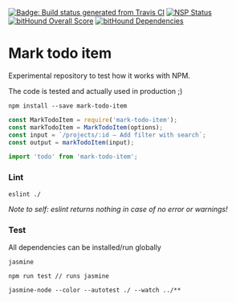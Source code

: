 [![Badge: Build status generated from Travis CI](https://api.travis-ci.org/MelleWynia/mark-todo-item.svg?branch=master)](https://travis-ci.org/MelleWynia/mark-todo-item) [![NSP Status](https://nodesecurity.io/orgs/melles-github/projects/41d79145-ac7b-4a56-84f5-be59727c39be/badge)](https://nodesecurity.io/orgs/melles-github/projects/41d79145-ac7b-4a56-84f5-be59727c39be) [![bitHound Overall Score](https://www.bithound.io/github/MelleWynia/mark-todo-item/badges/score.svg)](https://www.bithound.io/github/MelleWynia/mark-todo-item) [![bitHound Dependencies](https://www.bithound.io/github/MelleWynia/mark-todo-item/badges/dependencies.svg)](https://www.bithound.io/github/MelleWynia/mark-todo-item/master/dependencies/npm)



# Mark todo item

Experimental repository to test how it works with NPM.

The code is tested and actually used in production ;)

```
npm install --save mark-todo-item
```

```javascript
const MarkTodoItem = require('mark-todo-item');
const markTodoItem = MarkTodoItem(options);
const input = `/projects/:id – Add filter with search`;
const output = markTodoItem(input);
```

```javascript
import 'todo' from 'mark-todo-item';
```

### Lint

```
eslint ./
```
_Note to self: eslint returns nothing in case of no error or warnings!_

### Test

All dependencies can be installed/run globally

```
jasmine
```

```
npm run test // runs jasmine
```

```
jasmine-node --color --autotest ./ --watch ../**
```
